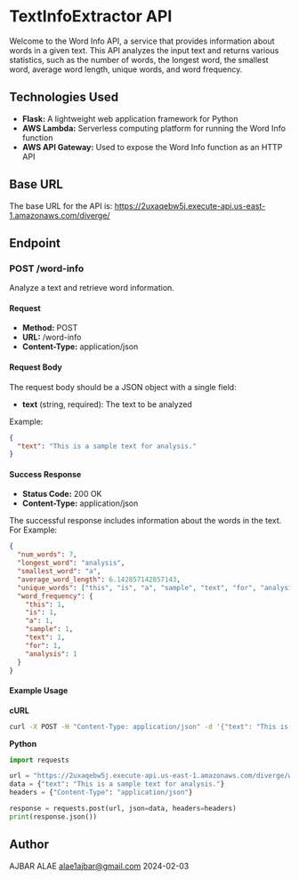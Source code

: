 # TextInfoExtractor API

Welcome to the Word Info API, a service that provides information about words in a given text. This API analyzes the input text and returns various statistics, such as the number of words, the longest word, the smallest word, average word length, unique words, and word frequency.

## Technologies Used

- **Flask:** A lightweight web application framework for Python
- **AWS Lambda:** Serverless computing platform for running the Word Info function
- **AWS API Gateway:** Used to expose the Word Info function as an HTTP API

## Base URL
The base URL for the API is:
https://2uxaqebw5j.execute-api.us-east-1.amazonaws.com/diverge/

## Endpoint
### POST /word-info ###
Analyze a text and retrieve word information.

#### Request ####
- **Method:** POST
- **URL:** /word-info
- **Content-Type:** application/json

#### Request Body ####
The request body should be a JSON object with a single field:
- **text** (string, required): The text to be analyzed
  
Example:
```json
{
  "text": "This is a sample text for analysis."
}
```

#### Success Response ####
- **Status Code:** 200 OK
- **Content-Type:** application/json

The successful response includes information about the words in the text. For Example:
```json
{
  "num_words": 7,
  "longest_word": "analysis",
  "smallest_word": "a",
  "average_word_length": 6.142857142857143,
  "unique_words": ["this", "is", "a", "sample", "text", "for", "analysis"],
  "word_frequency": {
    "this": 1,
    "is": 1,
    "a": 1,
    "sample": 1,
    "text": 1,
    "for": 1,
    "analysis": 1
  }
}
```
#### Example Usage ####
**cURL**
```bash
curl -X POST -H "Content-Type: application/json" -d '{"text": "This is a sample text for analysis."}' https://2uxaqebw5j.execute-api.us-east-1.amazonaws.com/diverge/word-info
```

**Python**
```python
import requests

url = "https://2uxaqebw5j.execute-api.us-east-1.amazonaws.com/diverge/word-info"
data = {"text": "This is a sample text for analysis."}
headers = {"Content-Type": "application/json"}

response = requests.post(url, json=data, headers=headers)
print(response.json())
```

## Author
AJBAR ALAE
alae1ajbar@gmail.com
2024-02-03
